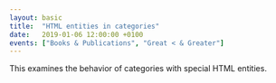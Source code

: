 ```yaml
---
layout: basic
title:  "HTML entities in categories"
date:   2019-01-06 12:00:00 +0100
events: ["Books & Publications", "Great < & Greater"]
---
```

This examines the behavior of categories with special HTML entities.

